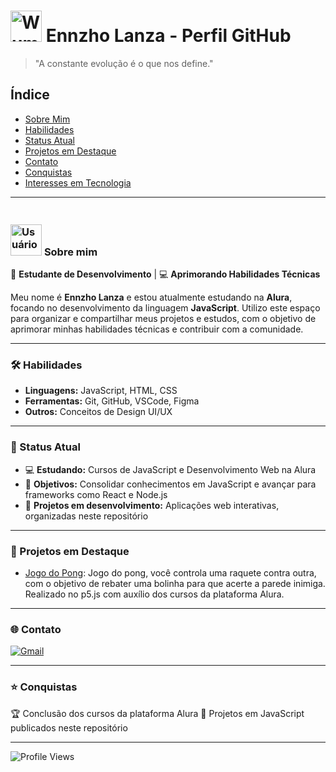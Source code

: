 # <img src="https://cdn3.emoji.gg/emojis/83268-wumpus-hii.png" width="50" alt="Wumpus"> Ennzho Lanza - Perfil GitHub

> "A constante evolução é o que nos define."

## Índice
- [Sobre Mim](#sobre-mim)
- [Habilidades](#-habilidades)
- [Status Atual](#-status-atual)
- [Projetos em Destaque](#-projetos-em-destaque)
- [Contato](#-contato)
- [Conquistas](#-conquistas)
- [Interesses em Tecnologia](#interesses-em-tecnologia)

---

### <br><img src="https://cdn3.emoji.gg/emojis/7442-users.png" width="50" alt="Usuários"> **Sobre mim**
💼 **Estudante de Desenvolvimento** | 💻 **Aprimorando Habilidades Técnicas**

Meu nome é **Ennzho Lanza** e estou atualmente estudando na **Alura**, focando no desenvolvimento da linguagem **JavaScript**. Utilizo este espaço para organizar e compartilhar meus projetos e estudos, com o objetivo de aprimorar minhas habilidades técnicas e contribuir com a comunidade.

---

### 🛠️ Habilidades

- **Linguagens:** JavaScript, HTML, CSS
- **Ferramentas:** Git, GitHub, VSCode, Figma
- **Outros:** Conceitos de Design UI/UX

---

### 🎯 Status Atual
- 💻 **Estudando:** Cursos de JavaScript e Desenvolvimento Web na Alura
- 🚀 **Objetivos:** Consolidar conhecimentos em JavaScript e avançar para frameworks como React e Node.js
- 🏅 **Projetos em desenvolvimento:** Aplicações web interativas, organizadas neste repositório

---

### 📂 Projetos em Destaque
- [Jogo do Pong](https://editor.p5js.org/amaral.ennzho/full/jnhLkM3ae): Jogo do pong, você controla uma raquete contra outra, com o objetivo de rebater uma bolinha para que acerte a parede inimiga. Realizado no p5.js com auxílio dos cursos da plataforma Alura.


---

### 🌐 Contato
<a href="https://mail.google.com/mail/u/2/?fs=1&to=amaral.ennzho@escola.pr.gov.br&tf=cm" target="_blank">
  <img src="https://img.shields.io/badge/-Gmail-red?style=flat-square&logo=Gmail&logoColor=white" alt="Gmail">
</a>



---

### ⭐ Conquistas
🏆 Conclusão dos cursos da plataforma Alura
🔧 Projetos em JavaScript publicados neste repositório

---

![Profile Views](https://komarev.com/ghpvc/?username=ennzho-lanza&color=blue)
